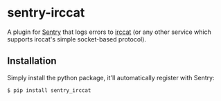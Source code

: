 # sentry-irccat

A plugin for [Sentry](https://www.getsentry.com/) that logs errors to [irccat](http://www.github.com/RJ/irccat)
(or any other service which supports irccat's simple socket-based protocol).

## Installation

Simply install the python package, it'll automatically register with Sentry:

`$ pip install sentry_irccat`
